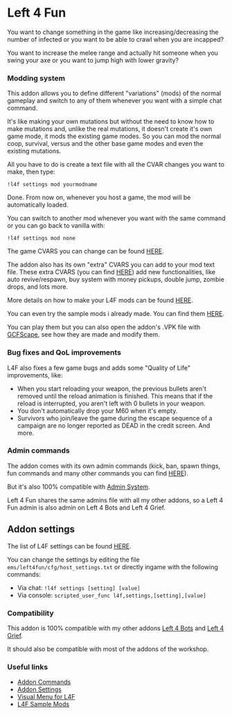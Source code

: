 # Left 4 Fun
You want to change something in the game like increasing/decreasing the number of infected or you want to be able to crawl when you are incapped?

You want to increase the melee range and actually hit someone when you swing your axe or you want to jump high with lower gravity?


### Modding system
This addon allows you to define different "variations" (mods) of the normal gameplay and switch to any of them whenever you want with a simple chat command.

It's like making your own mutations but without the need to know how to make mutations and, unlike the real mutations, it doesn't create it's own game mode, it mods the existing game modes. So you can mod the normal coop, survival, versus and the other base game modes and even the existing mutations.


All you have to do is create a text file with all the CVAR changes you want to make, then type:
```
!l4f settings mod yourmodname
```
Done. From now on, whenever you host a game, the mod will be automatically loaded.

You can switch to another mod whenever you want with the same command or you can go back to vanilla with:
```
!l4f settings mod none
```
The game CVARS you can change can be found [HERE](https://developer.valvesoftware.com/wiki/List_of_Left_4_Dead_2_console_commands_and_variables).

The addon also has its own "extra" CVARS you can add to your mod text file. These extra CVARS (you can find [HERE](https://steamcommunity.com/workshop/filedetails/discussion/1722866167/1679190184058848834/)) add new functionalities, like auto revive/respawn, buy system with money pickups, double jump, zombie drops, and lots more.

More details on how to make your L4F mods can be found [HERE](https://steamcommunity.com/workshop/filedetails/discussion/1722880882/1679190184058967857/).

You can even try the sample mods i already made. You can find them [HERE](https://steamcommunity.com/sharedfiles/filedetails/?id=1722880882).

You can play them but you can also open the addon's .VPK file with [GCFScape](https://developer.valvesoftware.com/wiki/GCFScape), see how they are made and modify them.


### Bug fixes and QoL improvements
L4F also fixes a few game bugs and adds some "Quality of Life" improvements, like:
- When you start reloading your weapon, the previous bullets aren't removed until the reload animation is finished. This means that if the reload is interrupted, you aren't left with 0 bullets in your weapon.
- You don't automatically drop your M60 when it's empty.
- Survivors who join/leave the game during the escape sequence of a campaign are no longer reported as DEAD in the credit screen.
And more.


### Admin commands
The addon comes with its own admin commands (kick, ban, spawn things, fun commands and many other commands you can find [HERE](https://steamcommunity.com/workshop/filedetails/discussion/1722866167/1679190184058888315/)).

But it's also 100% compatible with [Admin System](https://steamcommunity.com/sharedfiles/filedetails/?id=214630948).

Left 4 Fun shares the same admins file with all my other addons, so a Left 4 Fun admin is also admin on Left 4 Bots and Left 4 Grief.


## Addon settings
The list of L4F settings can be found [HERE](https://gist.github.com/smilz0/6d5a52fd472026c573398227cf448278).

You can change the settings by editing the file `ems/left4fun/cfg/host_settings.txt` or directly ingame with the following commands:
- Via chat: `!l4f settings [setting] [value]`
- Via console: `scripted_user_func l4f,settings,[setting],[value]`


### Compatibility
This addon is 100% compatible with my other addons [Left 4 Bots](https://steamcommunity.com/sharedfiles/filedetails/?id=2279814689) and [Left 4 Grief](https://steamcommunity.com/sharedfiles/filedetails/?id=2250557219).

It should also be compatible with most of the addons of the workshop.


### Useful links
- [Addon Commands](https://steamcommunity.com/workshop/filedetails/discussion/1722866167/1679190184058888315/)
- [Addon Settings](https://gist.github.com/smilz0/6d5a52fd472026c573398227cf448278)
- [Visual Menu for L4F](https://steamcommunity.com/sharedfiles/filedetails/?id=1722880008)
- [L4F Sample Mods](https://steamcommunity.com/sharedfiles/filedetails/?id=1722880882)
